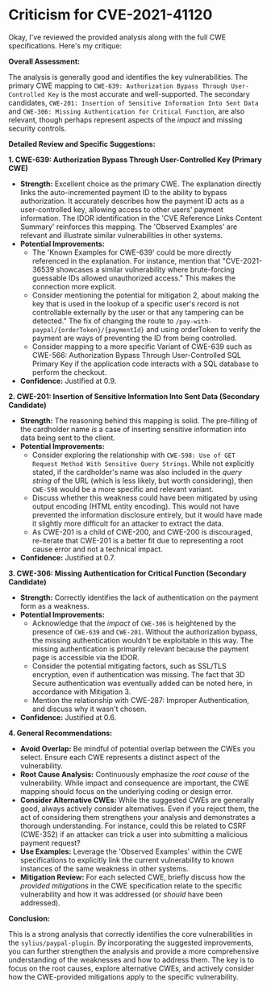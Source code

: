 # Criticism for CVE-2021-41120

Okay, I've reviewed the provided analysis along with the full CWE specifications. Here's my critique:

**Overall Assessment:**

The analysis is generally good and identifies the key vulnerabilities. The primary CWE mapping to `CWE-639: Authorization Bypass Through User-Controlled Key` is the most accurate and well-supported. The secondary candidates, `CWE-201: Insertion of Sensitive Information Into Sent Data` and `CWE-306: Missing Authentication for Critical Function`, are also relevant, though perhaps represent aspects of the *impact* and missing security controls.

**Detailed Review and Specific Suggestions:**

**1. CWE-639: Authorization Bypass Through User-Controlled Key (Primary CWE)**

*   **Strength:**  Excellent choice as the primary CWE. The explanation directly links the auto-incremented payment ID to the ability to bypass authorization. It accurately describes how the payment ID acts as a user-controlled key, allowing access to other users' payment information. The IDOR identification in the 'CVE Reference Links Content Summary' reinforces this mapping. The 'Observed Examples' are relevant and illustrate similar vulnerabilities in other systems.
*   **Potential Improvements:**
    *   The 'Known Examples for CWE-639' could be more directly referenced in the explanation. For instance, mention that "CVE-2021-36539 showcases a similar vulnerability where brute-forcing guessable IDs allowed unauthorized access." This makes the connection more explicit.
    *   Consider mentioning the potential for mitigation 2, about making the key that is used in the lookup of a specific user's record is not controllable externally by the user or that any tampering can be detected." The fix of changing the route to `/pay-with-paypal/{orderToken}/{paymentId}` and using orderToken to verify the payment are ways of preventing the ID from being controlled.
    *   Consider mapping to a more specific Variant of CWE-639 such as CWE-566: Authorization Bypass Through User-Controlled SQL Primary Key if the application code interacts with a SQL database to perform the checkout.
*   **Confidence:** Justified at 0.9.

**2. CWE-201: Insertion of Sensitive Information Into Sent Data (Secondary Candidate)**

*   **Strength:**  The reasoning behind this mapping is solid.  The pre-filling of the cardholder name *is* a case of inserting sensitive information into data being sent to the client.
*   **Potential Improvements:**
    *   Consider exploring the relationship with `CWE-598: Use of GET Request Method With Sensitive Query Strings`.  While not explicitly stated, if the cardholder's name was also included in the *query string* of the URL (which is less likely, but worth considering), then `CWE-598` would be a more specific and relevant variant.
    *   Discuss whether this weakness could have been mitigated by using output encoding (HTML entity encoding). This would not have prevented the information disclosure entirely, but it would have made it slightly more difficult for an attacker to extract the data.
    *   As CWE-201 is a child of CWE-200, and CWE-200 is discouraged, re-iterate that CWE-201 is a better fit due to representing a root cause error and not a technical impact.
*   **Confidence:** Justified at 0.7.

**3. CWE-306: Missing Authentication for Critical Function (Secondary Candidate)**

*   **Strength:** Correctly identifies the lack of authentication on the payment form as a weakness.
*   **Potential Improvements:**
    *   Acknowledge that the *impact* of `CWE-306` is heightened by the presence of `CWE-639` and `CWE-201`.  Without the authorization bypass, the missing authentication wouldn't be exploitable in this way.  The missing authentication is primarily relevant because the payment page is accessible via the IDOR.
    *   Consider the potential mitigating factors, such as SSL/TLS encryption, even if authentication was missing. The fact that 3D Secure authentication was eventually added can be noted here, in accordance with Mitigation 3.
    *   Mention the relationship with CWE-287: Improper Authentication, and discuss why it wasn't chosen.
*   **Confidence:** Justified at 0.6.

**4. General Recommendations:**

*   **Avoid Overlap:**  Be mindful of potential overlap between the CWEs you select.  Ensure each CWE represents a distinct aspect of the vulnerability.
*   **Root Cause Analysis:** Continuously emphasize the *root cause* of the vulnerability. While impact and consequence are important, the CWE mapping should focus on the underlying coding or design error.
*   **Consider Alternative CWEs:** While the suggested CWEs are generally good, always actively consider alternatives. Even if you reject them, the act of considering them strengthens your analysis and demonstrates a thorough understanding. For instance, could this be related to CSRF (CWE-352) if an attacker can trick a user into submitting a malicious payment request?
*   **Use Examples:** Leverage the 'Observed Examples' within the CWE specifications to explicitly link the current vulnerability to known instances of the same weakness in other systems.
*   **Mitigation Review:**  For each selected CWE, briefly discuss how the *provided mitigations* in the CWE specification relate to the specific vulnerability and how it was addressed (or *should* have been addressed).

**Conclusion:**

This is a strong analysis that correctly identifies the core vulnerabilities in the `sylius/paypal-plugin`. By incorporating the suggested improvements, you can further strengthen the analysis and provide a more comprehensive understanding of the weaknesses and how to address them. The key is to focus on the root causes, explore alternative CWEs, and actively consider how the CWE-provided mitigations apply to the specific vulnerability.